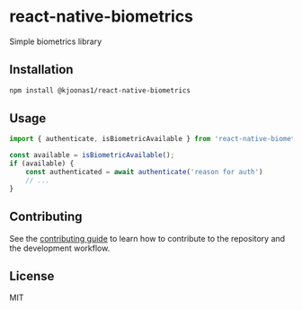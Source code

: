 # react-native-biometrics

Simple biometrics library

## Installation


```sh
npm install @kjoonas1/react-native-biometrics
```


## Usage


```js
import { authenticate, isBiometricAvailable } from 'react-native-biometrics';

const available = isBiometricAvailable();
if (available) {
    const authenticated = await authenticate('reason for auth')
    // ...
}
```


## Contributing

See the [contributing guide](CONTRIBUTING.md) to learn how to contribute to the repository and the development workflow.

## License

MIT
